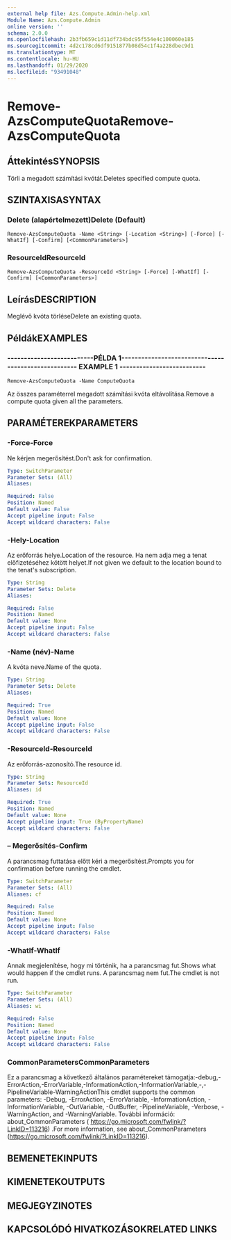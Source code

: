```yaml
---
external help file: Azs.Compute.Admin-help.xml
Module Name: Azs.Compute.Admin
online version: ''
schema: 2.0.0
ms.openlocfilehash: 2b3fb659c1d11df734bdc95f554e4c100060e185
ms.sourcegitcommit: 4d2c178cd6df9151877b08d54c1f4a228dbec9d1
ms.translationtype: MT
ms.contentlocale: hu-HU
ms.lasthandoff: 01/29/2020
ms.locfileid: "93491048"
---
```

# <span data-ttu-id="2dfe1-101">Remove-AzsComputeQuota</span><span class="sxs-lookup"><span data-stu-id="2dfe1-101">Remove-AzsComputeQuota</span></span>

## <span data-ttu-id="2dfe1-102">Áttekintés</span><span class="sxs-lookup"><span data-stu-id="2dfe1-102">SYNOPSIS</span></span>
<span data-ttu-id="2dfe1-103">Törli a megadott számítási kvótát.</span><span class="sxs-lookup"><span data-stu-id="2dfe1-103">Deletes specified compute quota.</span></span>

## <span data-ttu-id="2dfe1-104">SZINTAXISA</span><span class="sxs-lookup"><span data-stu-id="2dfe1-104">SYNTAX</span></span>

### <span data-ttu-id="2dfe1-105">Delete (alapértelmezett)</span><span class="sxs-lookup"><span data-stu-id="2dfe1-105">Delete (Default)</span></span>
```
Remove-AzsComputeQuota -Name <String> [-Location <String>] [-Force] [-WhatIf] [-Confirm] [<CommonParameters>]
```

### <span data-ttu-id="2dfe1-106">ResourceId</span><span class="sxs-lookup"><span data-stu-id="2dfe1-106">ResourceId</span></span>
```
Remove-AzsComputeQuota -ResourceId <String> [-Force] [-WhatIf] [-Confirm] [<CommonParameters>]
```

## <span data-ttu-id="2dfe1-107">Leírás</span><span class="sxs-lookup"><span data-stu-id="2dfe1-107">DESCRIPTION</span></span>
<span data-ttu-id="2dfe1-108">Meglévő kvóta törlése</span><span class="sxs-lookup"><span data-stu-id="2dfe1-108">Delete an existing quota.</span></span>

## <span data-ttu-id="2dfe1-109">Példák</span><span class="sxs-lookup"><span data-stu-id="2dfe1-109">EXAMPLES</span></span>

### <span data-ttu-id="2dfe1-110">--------------------------PÉLDA 1--------------------------</span><span class="sxs-lookup"><span data-stu-id="2dfe1-110">-------------------------- EXAMPLE 1 --------------------------</span></span>
```
Remove-AzsComputeQuota -Name ComputeQuota
```

<span data-ttu-id="2dfe1-111">Az összes paraméterrel megadott számítási kvóta eltávolítása.</span><span class="sxs-lookup"><span data-stu-id="2dfe1-111">Remove a compute quota given all the parameters.</span></span>

## <span data-ttu-id="2dfe1-112">PARAMÉTEREK</span><span class="sxs-lookup"><span data-stu-id="2dfe1-112">PARAMETERS</span></span>

### <span data-ttu-id="2dfe1-113">-Force</span><span class="sxs-lookup"><span data-stu-id="2dfe1-113">-Force</span></span>
<span data-ttu-id="2dfe1-114">Ne kérjen megerősítést.</span><span class="sxs-lookup"><span data-stu-id="2dfe1-114">Don't ask for confirmation.</span></span>

```yaml
Type: SwitchParameter
Parameter Sets: (All)
Aliases: 

Required: False
Position: Named
Default value: False
Accept pipeline input: False
Accept wildcard characters: False
```

### <span data-ttu-id="2dfe1-115">-Hely</span><span class="sxs-lookup"><span data-stu-id="2dfe1-115">-Location</span></span>
<span data-ttu-id="2dfe1-116">Az erőforrás helye.</span><span class="sxs-lookup"><span data-stu-id="2dfe1-116">Location of the resource.</span></span> <span data-ttu-id="2dfe1-117">Ha nem adja meg a tenat előfizetéséhez kötött helyet.</span><span class="sxs-lookup"><span data-stu-id="2dfe1-117">If not given we default to the location bound to the tenat's subscription.</span></span>

```yaml
Type: String
Parameter Sets: Delete
Aliases: 

Required: False
Position: Named
Default value: None
Accept pipeline input: False
Accept wildcard characters: False
```

### <span data-ttu-id="2dfe1-118">-Name (név)</span><span class="sxs-lookup"><span data-stu-id="2dfe1-118">-Name</span></span>
<span data-ttu-id="2dfe1-119">A kvóta neve.</span><span class="sxs-lookup"><span data-stu-id="2dfe1-119">Name of the quota.</span></span>

```yaml
Type: String
Parameter Sets: Delete
Aliases: 

Required: True
Position: Named
Default value: None
Accept pipeline input: False
Accept wildcard characters: False
```

### <span data-ttu-id="2dfe1-120">-ResourceId</span><span class="sxs-lookup"><span data-stu-id="2dfe1-120">-ResourceId</span></span>
<span data-ttu-id="2dfe1-121">Az erőforrás-azonosító.</span><span class="sxs-lookup"><span data-stu-id="2dfe1-121">The resource id.</span></span>

```yaml
Type: String
Parameter Sets: ResourceId
Aliases: id

Required: True
Position: Named
Default value: None
Accept pipeline input: True (ByPropertyName)
Accept wildcard characters: False
```

### <span data-ttu-id="2dfe1-122">– Megerősítés</span><span class="sxs-lookup"><span data-stu-id="2dfe1-122">-Confirm</span></span>
<span data-ttu-id="2dfe1-123">A parancsmag futtatása előtt kéri a megerősítést.</span><span class="sxs-lookup"><span data-stu-id="2dfe1-123">Prompts you for confirmation before running the cmdlet.</span></span>

```yaml
Type: SwitchParameter
Parameter Sets: (All)
Aliases: cf

Required: False
Position: Named
Default value: None
Accept pipeline input: False
Accept wildcard characters: False
```

### <span data-ttu-id="2dfe1-124">-WhatIf</span><span class="sxs-lookup"><span data-stu-id="2dfe1-124">-WhatIf</span></span>
<span data-ttu-id="2dfe1-125">Annak megjelenítése, hogy mi történik, ha a parancsmag fut.</span><span class="sxs-lookup"><span data-stu-id="2dfe1-125">Shows what would happen if the cmdlet runs.</span></span>
<span data-ttu-id="2dfe1-126">A parancsmag nem fut.</span><span class="sxs-lookup"><span data-stu-id="2dfe1-126">The cmdlet is not run.</span></span>

```yaml
Type: SwitchParameter
Parameter Sets: (All)
Aliases: wi

Required: False
Position: Named
Default value: None
Accept pipeline input: False
Accept wildcard characters: False
```

### <span data-ttu-id="2dfe1-127">CommonParameters</span><span class="sxs-lookup"><span data-stu-id="2dfe1-127">CommonParameters</span></span>
<span data-ttu-id="2dfe1-128">Ez a parancsmag a következő általános paramétereket támogatja:-debug,-ErrorAction,-ErrorVariable,-InformationAction,-InformationVariable,-,-PipelineVariable-WarningAction</span><span class="sxs-lookup"><span data-stu-id="2dfe1-128">This cmdlet supports the common parameters: -Debug, -ErrorAction, -ErrorVariable, -InformationAction, -InformationVariable, -OutVariable, -OutBuffer, -PipelineVariable, -Verbose, -WarningAction, and -WarningVariable.</span></span> <span data-ttu-id="2dfe1-129">További információ: about_CommonParameters ( https://go.microsoft.com/fwlink/?LinkID=113216) .</span><span class="sxs-lookup"><span data-stu-id="2dfe1-129">For more information, see about_CommonParameters (https://go.microsoft.com/fwlink/?LinkID=113216).</span></span>

## <span data-ttu-id="2dfe1-130">BEMENETEK</span><span class="sxs-lookup"><span data-stu-id="2dfe1-130">INPUTS</span></span>

## <span data-ttu-id="2dfe1-131">KIMENETEK</span><span class="sxs-lookup"><span data-stu-id="2dfe1-131">OUTPUTS</span></span>

## <span data-ttu-id="2dfe1-132">MEGJEGYZI</span><span class="sxs-lookup"><span data-stu-id="2dfe1-132">NOTES</span></span>

## <span data-ttu-id="2dfe1-133">KAPCSOLÓDÓ HIVATKOZÁSOK</span><span class="sxs-lookup"><span data-stu-id="2dfe1-133">RELATED LINKS</span></span>

